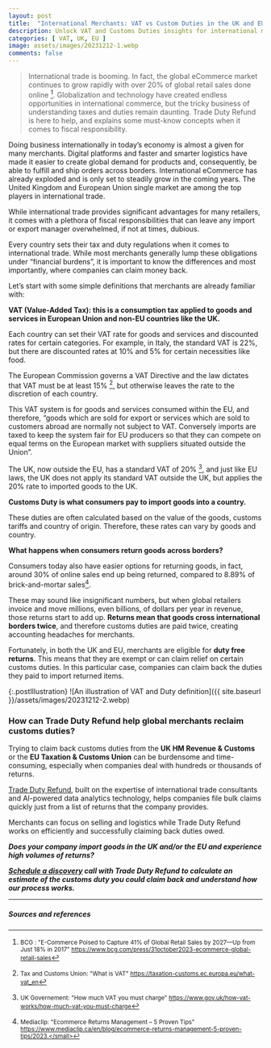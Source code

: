 ```yaml
---
layout: post
title:  "International Merchants: VAT vs Custom Duties in the UK and EU and your right to reclaim"
description: Unlock VAT and Customs Duties insights for international merchants. Reclaim duties efficiently with Trade Duty Refund's expert assistance. Schedule a discovery call today.
categories: [ VAT, UK, EU ]
image: assets/images/20231212-1.webp
comments: false
---
```

>International trade is booming. In fact, the global eCommerce market continues to grow rapidly with over 20% of global retail sales done online [^1]. Globalization and technology have created endless opportunities in international commerce, but the tricky business of understanding taxes and duties remain daunting. Trade Duty Refund is here to help, and explains some must-know concepts when it comes to fiscal responsibility.

Doing business internationally in today’s economy is almost a given for many merchants. Digital platforms and faster and smarter logistics have made it easier to create global demand for products and, consequently, be able to fulfill and ship orders across borders. International eCommerce has already exploded and is only set to steadily grow in the coming years. The United Kingdom and European Union single market are among the top players in international trade. 

While international trade provides significant advantages for many retailers, it comes with a plethora of fiscal responsibilities that can leave any import or export manager overwhelmed, if not at times, dubious. 

Every country sets their tax and duty regulations when it comes to international trade. While most merchants generally lump these obligations under “financial burdens”, it is important to know the differences and most importantly, where companies can claim money back.

Let’s start with some simple definitions that merchants are already familiar with:

**VAT (Value-Added Tax): this is a consumption tax applied to goods and services in European Union and non-EU countries like the UK.**

Each country can set their VAT rate for goods and services and discounted rates for certain categories. For example, in Italy, the standard VAT is 22%, but there are discounted rates at 10% and 5% for certain necessities like food. 

The European Commission governs a VAT Directive and the law dictates that VAT must be at least 15% [^2], but otherwise leaves the rate to the discretion of each country. 

This VAT system is for goods and services consumed within the EU, and therefore, “goods which are sold for export or services which are sold to customers abroad are normally not subject to VAT. Conversely imports are taxed to keep the system fair for EU producers so that they can compete on equal terms on the European market with suppliers situated outside the Union”. 

The UK, now outside the EU, has a standard VAT of 20% [^3], and just like EU laws, the UK does not apply its standard VAT outside the UK, but applies the 20% rate to imported goods to the UK. 

**Customs Duty is what consumers pay to import goods into a country.**

These duties are often calculated based on the value of the goods, customs tariffs and country of origin. Therefore, these rates can vary by goods and country. 

**What happens when consumers return goods across borders?**

Consumers today also have easier options for returning goods, in fact, around 30% of online sales end up being returned, compared to 8.89% of brick-and-mortar sales[^4].

These may sound like insignificant numbers, but when global retailers invoice and move millions, even billions, of dollars per year in revenue, those returns start to add up. **Returns mean that goods cross international borders twice**, and therefore customs duties are paid twice, creating accounting headaches for merchants.

Fortunately, in both the UK and EU, merchants are eligible for **duty free returns**. This means that they are exempt or can claim relief on certain customs duties. In this particular case, companies can claim back the duties they paid to import returned items. 

{:.postIllustration}
![An illustration of VAT and Duty definition]({{ site.baseurl }}/assets/images/20231212-2.webp)

### How can Trade Duty Refund help global merchants reclaim customs duties?

Trying to claim back customs duties from the **UK HM Revenue & Customs** or the **EU Taxation & Customs Union** can be burdensome and time-consuming, especially when companies deal with hundreds or thousands of returns. 

[Trade Duty Refund](https://tradedutyrefund.com), built on the expertise of international trade consultants and AI-powered data analytics technology, helps companies file bulk claims quickly just from a list of returns that the company provides. 

Merchants can focus on selling and logistics while Trade Duty Refund works on efficiently and successfully claiming back duties owed. 

***Does your company import goods in the UK and/or the EU and experience high volumes of returns?***

***[Schedule a discovery](https://zcal.co/i/ipvlgNrr) call with Trade Duty Refund to calculate an estimate of the customs duty you could claim back and understand how our process works.*** 



___
##### Sources and references


[^1]: <small>BCG : "E-Commerce Poised to Capture 41% of Global Retail Sales by 2027—Up from Just 18% in 2017" https://www.bcg.com/press/31october2023-ecommerce-global-retail-sales</small>
[^2]: <small>Tax and Customs Union: "What is VAT" https://taxation-customs.ec.europa.eu/what-vat_en</small>
[^3]: <small>UK Governement: "How much VAT you must charge" https://www.gov.uk/how-vat-works/how-much-vat-you-must-charge</small>
[^4]: <small>Mediaclip: "Ecommerce Returns Management – 5 Proven Tips" https://www.mediaclip.ca/en/blog/ecommerce-returns-management-5-proven-tips/2023.</small>
